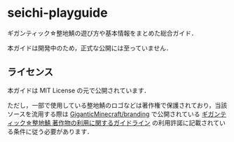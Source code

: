 # seichi-playguide

ギガンティック☆整地鯖の遊び方や基本情報をまとめた総合ガイド．

本ガイドは開発中のため，正式な公開には至っていません．

## ライセンス

本ガイドは MIT License の元で公開されています．

ただし，一部で使用している整地鯖のロゴなどは著作権で保護されており，当該ソースを流用する際は [GiganticMinecraft/branding](https://github.com/GiganticMinecraft/branding) で公開されている [ギガンティック☆整地鯖 著作物の利用に関するガイドライン](https://github.com/GiganticMinecraft/branding/blob/master/README.md) の利用許諾に記載されている条件に従う必要があります．
